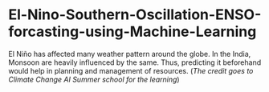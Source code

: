# El-Nino-Southern-Oscillation-ENSO-forcasting-using-Machine-Learning
El Niño has affected many weather pattern around the globe. In the India, Monsoon are heavily influenced by the same. Thus, predicting it beforehand would help in planning and management of resources.
(*The credit goes to Climate Change AI Summer school for the learning*)
